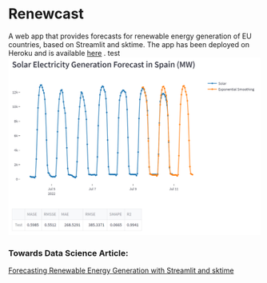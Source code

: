 # Renewcast
A web app that provides forecasts for renewable energy generation of EU countries, based on Streamlit and sktime. The app has been deployed on Heroku and is available [here](https://renewcast.herokuapp.com/) . test
![Renewcast](images/forecast.png)

### Towards Data Science Article:
[Forecasting Renewable Energy Generation with Streamlit and sktime](https://towardsdatascience.com/forecasting-renewable-energy-generation-with-streamlit-and-sktime-ab789ef1299f)